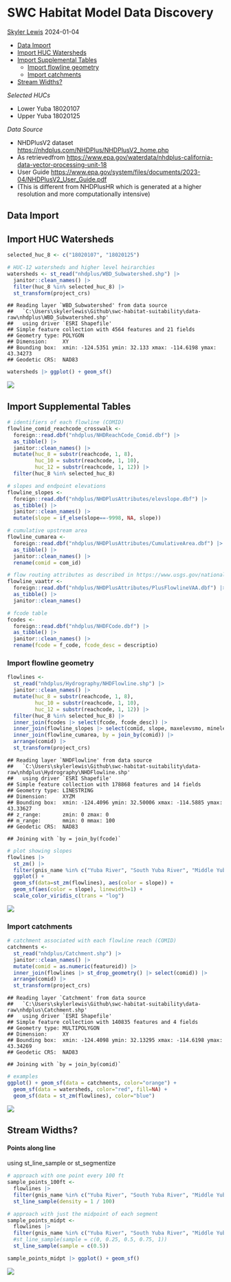 SWC Habitat Model Data Discovery
================
[Skyler Lewis](mailto:slewis@flowwest.com)
2024-01-04

- [Data Import](#data-import)
- [Import HUC Watersheds](#import-huc-watersheds)
- [Import Supplemental Tables](#import-supplemental-tables)
  - [Import flowline geometry](#import-flowline-geometry)
  - [Import catchments](#import-catchments)
- [Stream Widths?](#stream-widths)

*Selected HUCs*

- Lower Yuba 18020107
- Upper Yuba 18020125

*Data Source*

- NHDPlusV2 dataset <https://nhdplus.com/NHDPlus/NHDPlusV2_home.php>
- As retrievedfrom
  <https://www.epa.gov/waterdata/nhdplus-california-data-vector-processing-unit-18>
- User Guide
  <https://www.epa.gov/system/files/documents/2023-04/NHDPlusV2_User_Guide.pdf>
- (This is different from NHDPlusHR which is generated at a higher
  resolution and more computationally intensive)

## Data Import

## Import HUC Watersheds

``` r
selected_huc_8 <- c("18020107", "18020125")

# HUC-12 watersheds and higher level heirarchies
watersheds <- st_read("nhdplus/WBD_Subwatershed.shp") |> 
  janitor::clean_names() |>
  filter(huc_8 %in% selected_huc_8) |>
  st_transform(project_crs)
```

    ## Reading layer `WBD_Subwatershed' from data source 
    ##   `C:\Users\skylerlewis\Github\swc-habitat-suitability\data-raw\nhdplus\WBD_Subwatershed.shp' 
    ##   using driver `ESRI Shapefile'
    ## Simple feature collection with 4564 features and 21 fields
    ## Geometry type: POLYGON
    ## Dimension:     XY
    ## Bounding box:  xmin: -124.5351 ymin: 32.133 xmax: -114.6198 ymax: 43.34273
    ## Geodetic CRS:  NAD83

``` r
watersheds |> ggplot() + geom_sf()
```

![](data-discovery_files/figure-gfm/unnamed-chunk-1-1.png)<!-- -->

## Import Supplemental Tables

``` r
# identifiers of each flowline (COMID)
flowline_comid_reachcode_crosswalk <- 
  foreign::read.dbf("nhdplus/NHDReachCode_Comid.dbf") |> 
  as_tibble() |> 
  janitor::clean_names() |>
  mutate(huc_8 = substr(reachcode, 1, 8),
         huc_10 = substr(reachcode, 1, 10),
         huc_12 = substr(reachcode, 1, 12)) |>
  filter(huc_8 %in% selected_huc_8)

# slopes and endpoint elevations
flowline_slopes <- 
  foreign::read.dbf("nhdplus/NHDPlusAttributes/elevslope.dbf") |> 
  as_tibble() |> 
  janitor::clean_names() |>
  mutate(slope = if_else(slope==-9998, NA, slope))

# cumulative upstream area
flowline_cumarea <- 
  foreign::read.dbf("nhdplus/NHDPlusAttributes/CumulativeArea.dbf") |> 
  as_tibble() |> 
  janitor::clean_names() |>
  rename(comid = com_id)

# flow routing attributes as described in https://www.usgs.gov/national-hydrography/value-added-attributes-vaas
flowline_vaattr <- 
  foreign::read.dbf("nhdplus/NHDPlusAttributes/PlusFlowlineVAA.dbf") |> 
  as_tibble() |> 
  janitor::clean_names()

# fcode table
fcodes <- 
  foreign::read.dbf("nhdplus/NHDFCode.dbf") |> 
  as_tibble() |> 
  janitor::clean_names() |>
  rename(fcode = f_code, fcode_desc = descriptio)
```

### Import flowline geometry

``` r
flowlines <- 
  st_read("nhdplus/Hydrography/NHDFlowline.shp") |>
  janitor::clean_names() |>
  mutate(huc_8 = substr(reachcode, 1, 8),
         huc_10 = substr(reachcode, 1, 10),
         huc_12 = substr(reachcode, 1, 12)) |>
  filter(huc_8 %in% selected_huc_8) |>
  inner_join(fcodes |> select(fcode, fcode_desc)) |>
  inner_join(flowline_slopes |> select(comid, slope, maxelevsmo, minelevsmo, slopelenkm), by = join_by(comid)) |>
  inner_join(flowline_cumarea, by = join_by(comid)) |>
  arrange(comid) |>
  st_transform(project_crs)
```

    ## Reading layer `NHDFlowline' from data source 
    ##   `C:\Users\skylerlewis\Github\swc-habitat-suitability\data-raw\nhdplus\Hydrography\NHDFlowline.shp' 
    ##   using driver `ESRI Shapefile'
    ## Simple feature collection with 178868 features and 14 fields
    ## Geometry type: LINESTRING
    ## Dimension:     XYZM
    ## Bounding box:  xmin: -124.4096 ymin: 32.50006 xmax: -114.5885 ymax: 43.33627
    ## z_range:       zmin: 0 zmax: 0
    ## m_range:       mmin: 0 mmax: 100
    ## Geodetic CRS:  NAD83

    ## Joining with `by = join_by(fcode)`

``` r
# plot showing slopes
flowlines |> 
  st_zm() |>
  filter(gnis_name %in% c("Yuba River", "South Yuba River", "Middle Yuba River", "North Yuba River")) |>
  ggplot() + 
  geom_sf(data=st_zm(flowlines), aes(color = slope)) +
  geom_sf(aes(color = slope), linewidth=1) + 
  scale_color_viridis_c(trans = "log")
```

![](data-discovery_files/figure-gfm/unnamed-chunk-3-1.png)<!-- -->

### Import catchments

``` r
# catchment associated with each flowline reach (COMID)
catchments <- 
  st_read("nhdplus/Catchment.shp") |> 
  janitor::clean_names() |>
  mutate(comid = as.numeric(featureid)) |>
  inner_join(flowlines |> st_drop_geometry() |> select(comid)) |>
  arrange(comid) |>
  st_transform(project_crs) 
```

    ## Reading layer `Catchment' from data source 
    ##   `C:\Users\skylerlewis\Github\swc-habitat-suitability\data-raw\nhdplus\Catchment.shp' 
    ##   using driver `ESRI Shapefile'
    ## Simple feature collection with 140835 features and 4 fields
    ## Geometry type: MULTIPOLYGON
    ## Dimension:     XY
    ## Bounding box:  xmin: -124.4098 ymin: 32.13295 xmax: -114.6198 ymax: 43.34269
    ## Geodetic CRS:  NAD83

    ## Joining with `by = join_by(comid)`

``` r
# examples
ggplot() + geom_sf(data = catchments, color="orange") + 
  geom_sf(data = watersheds, color="red", fill=NA) + 
  geom_sf(data = st_zm(flowlines), color="blue") 
```

![](data-discovery_files/figure-gfm/unnamed-chunk-4-1.png)<!-- -->

## Stream Widths?

#### Points along line

using st_line_sample or st_segmentize

``` r
# approach with one point every 100 ft
sample_points_100ft <- 
  flowlines |> 
  filter(gnis_name %in% c("Yuba River", "South Yuba River", "Middle Yuba River", "North Yuba River")) |>
  st_line_sample(density = 1 / 100) 

# approach with just the midpoint of each segment
sample_points_midpt <- 
  flowlines |>
  filter(gnis_name %in% c("Yuba River", "South Yuba River", "Middle Yuba River", "North Yuba River")) |>
  #st_line_sample(sample = c(0, 0.25, 0.5, 0.75, 1))
  st_line_sample(sample = c(0.5))

sample_points_midpt |> ggplot() + geom_sf()
```

![](data-discovery_files/figure-gfm/unnamed-chunk-5-1.png)<!-- -->
